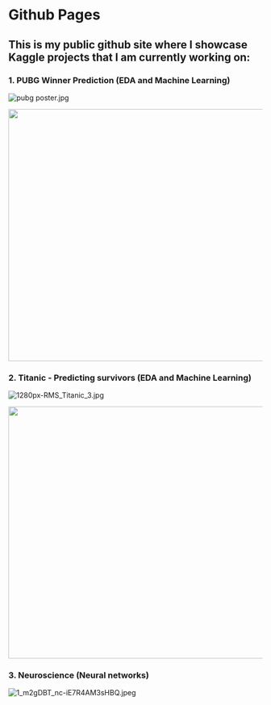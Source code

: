 # Github Pages

## This is my public github site where I showcase Kaggle projects that I am currently working on:
### 1. PUBG Winner Prediction (EDA and Machine Learning)

![pubg poster.jpg](https://www.windowscentral.com/sites/wpcentral.com/files/styles/xlarge/public/field/image/2018/01/pubg%20poster.jpg?itok=fCydk_kg)

<img src="https://www.windowscentral.com/sites/wpcentral.com/files/styles/xlarge/public/field/image/2018/01/pubg%20poster.jpg" width="1000" height="500">

### 2. Titanic - Predicting survivors (EDA and Machine Learning)
![1280px-RMS_Titanic_3.jpg](https://upload.wikimedia.org/wikipedia/commons/thumb/f/fd/RMS_Titanic_3.jpg/1280px-RMS_Titanic_3.jpg)

<img src="https://upload.wikimedia.org/wikipedia/commons/thumb/f/fd/RMS_Titanic_3.jpg/1280px-RMS_Titanic_3.jpg" width="1000" height="500">

### 3. Neuroscience (Neural networks)
![1_m2gDBT_nc-iE7R4AM3sHBQ.jpeg](https://cdn-images-1.medium.com/max/2000/1*m2gDBT_nc-iE7R4AM3sHBQ.jpeg)
